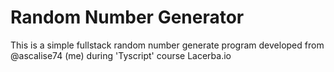 # Random Number Generator

This is a simple fullstack random number generate program  developed
from @ascalise74 (me) during 'Tyscript' course Lacerba.io